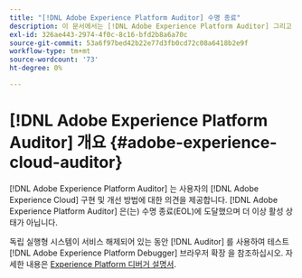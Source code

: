 ```yaml
---
title: "[!DNL Adobe Experience Platform Auditor] 수명 종료"
description: 이 문서에서는 [!DNL Adobe Experience Platform Auditor] 그리고 그 후계자도요
exl-id: 326ae443-2974-4f0c-8c16-bfd2b8a6a70c
source-git-commit: 53a6f97bed42b22e77d3fb0cd72c08a6418b2e9f
workflow-type: tm+mt
source-wordcount: '73'
ht-degree: 0%

---
```


# [!DNL Adobe Experience Platform Auditor] 개요 {#adobe-experience-cloud-auditor}

[!DNL Adobe Experience Platform Auditor] 는 사용자의 [!DNL Adobe Experience Cloud] 구현 및 개선 방법에 대한 의견을 제공합니다. [!DNL Adobe Experience Platform Auditor] 은(는) 수명 종료(EOL)에 도달했으며 더 이상 활성 상태가 아닙니다.

독립 실행형 시스템이 서비스 해제되어 있는 동안 [!DNL Auditor] 를 사용하여 테스트 [!DNL Adobe Experience Platform Debugger] 브라우저 확장 을 참조하십시오. 자세한 내용은 [Experience Platform 디버거 설명서](https://experienceleague.adobe.com/docs/debugger/using-v2/experience-cloud-debugger.html).
